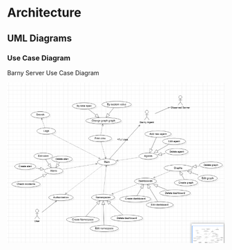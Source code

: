 # Architecture

## UML Diagrams

### Use Case Diagram

Barny Server Use Case Diagram

![Barny Server Use Case Diagram](./images/UCBarnyServerV1.PNG)
